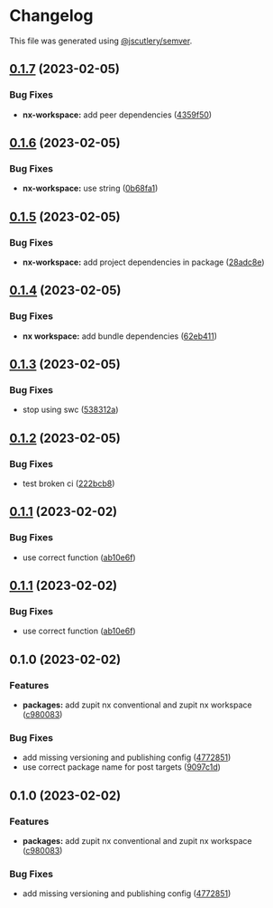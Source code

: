 # Changelog

This file was generated using [@jscutlery/semver](https://github.com/jscutlery/semver).

## [0.1.7](https://github.com/zupit-it/nx/compare/nx-workspace-0.1.6...nx-workspace-0.1.7) (2023-02-05)


### Bug Fixes

* **nx-workspace:** add peer dependencies ([4359f50](https://github.com/zupit-it/nx/commit/4359f509fd473565362b48b86a3542fe44bb7adc))

## [0.1.6](https://github.com/zupit-it/nx/compare/nx-workspace-0.1.5...nx-workspace-0.1.6) (2023-02-05)


### Bug Fixes

* **nx-workspace:** use string ([0b68fa1](https://github.com/zupit-it/nx/commit/0b68fa1301ec3959a8e4069998872ccb5ea2dc8f))

## [0.1.5](https://github.com/zupit-it/nx/compare/nx-workspace-0.1.4...nx-workspace-0.1.5) (2023-02-05)


### Bug Fixes

* **nx-workspace:** add project dependencies in package ([28adc8e](https://github.com/zupit-it/nx/commit/28adc8e28fcec10285c7b533ccad1a83416dab04))

## [0.1.4](https://github.com/zupit-it/nx/compare/nx-workspace-0.1.3...nx-workspace-0.1.4) (2023-02-05)


### Bug Fixes

* **nx workspace:** add bundle dependencies ([62eb411](https://github.com/zupit-it/nx/commit/62eb411dc0307a01c9babf403b047cfff86884b7))

## [0.1.3](https://github.com/zupit-it/nx/compare/nx-workspace-0.1.2...nx-workspace-0.1.3) (2023-02-05)


### Bug Fixes

* stop using swc ([538312a](https://github.com/zupit-it/nx/commit/538312a8d91eb6f65c25a6e34b2f053459e40d6a))

## [0.1.2](https://github.com/zupit-it/nx/compare/nx-workspace-0.1.1...nx-workspace-0.1.2) (2023-02-05)


### Bug Fixes

* test broken ci ([222bcb8](https://github.com/zupit-it/nx/commit/222bcb86219ba61944be2b5ef1cc5b1dcfbdc382))

## [0.1.1](https://github.com/zupit-it/nx/compare/nx-workspace-0.1.0...nx-workspace-0.1.1) (2023-02-02)


### Bug Fixes

* use correct function ([ab10e6f](https://github.com/zupit-it/nx/commit/ab10e6f1f51e2f42655ad70d49a9d6b0282721c7))

## [0.1.1](https://github.com/zupit-it/nx/compare/nx-workspace-0.1.0...nx-workspace-0.1.1) (2023-02-02)


### Bug Fixes

* use correct function ([ab10e6f](https://github.com/zupit-it/nx/commit/ab10e6f1f51e2f42655ad70d49a9d6b0282721c7))

## 0.1.0 (2023-02-02)


### Features

* **packages:** add zupit nx conventional and zupit nx workspace ([c980083](https://github.com/zupit-it/nx/commit/c980083e705bfb7430eeb0c20a3d0497620657bf))


### Bug Fixes

* add missing versioning and publishing config ([4772851](https://github.com/zupit-it/nx/commit/4772851c3df66151750b4333aca33eba15341551))
* use correct package name for post targets ([9097c1d](https://github.com/zupit-it/nx/commit/9097c1dcf4ab48bea3fc465ddc08be3fbc8201f5))

## 0.1.0 (2023-02-02)


### Features

* **packages:** add zupit nx conventional and zupit nx workspace ([c980083](https://github.com/zupit-it/nx/commit/c980083e705bfb7430eeb0c20a3d0497620657bf))


### Bug Fixes

* add missing versioning and publishing config ([4772851](https://github.com/zupit-it/nx/commit/4772851c3df66151750b4333aca33eba15341551))
